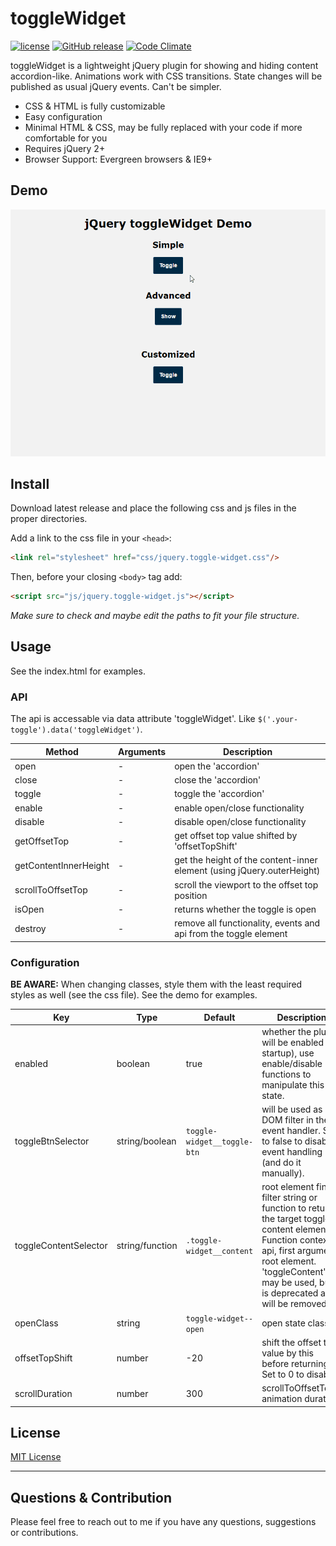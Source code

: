# toggleWidget
[![license](https://img.shields.io/github/license/floriancapelle/jquery-toggle-widget.svg?style=flat-square&maxAge=3600)](https://github.com/floriancapelle/jquery-toggle-widget/blob/master/LICENSE)
[![GitHub release](https://img.shields.io/github/release/floriancapelle/jquery-toggle-widget.svg?style=flat-square&maxAge=3600)](https://github.com/floriancapelle/jquery-toggle-widget/releases)
[![Code Climate](https://codeclimate.com/github/floriancapelle/jquery-toggle-widget/badges/gpa.svg)](https://codeclimate.com/github/floriancapelle/jquery-toggle-widget)

toggleWidget is a lightweight jQuery plugin for showing and hiding content accordion-like.
Animations work with CSS transitions. State changes will be published as usual jQuery events.
Can't be simpler.

- CSS & HTML is fully customizable
- Easy configuration
- Minimal HTML & CSS, may be fully replaced with your code if more comfortable for you
- Requires jQuery 2+
- Browser Support: Evergreen browsers & IE9+

## Demo

![jQuery ToggleWidget Demo](https://raw.githubusercontent.com/floriancapelle/jquery-toggle-widget/master/demo.gif)

## Install

Download latest release and place the following css and js files in the proper directories.

Add a link to the css file in your `<head>`:
```html
<link rel="stylesheet" href="css/jquery.toggle-widget.css"/>
```

Then, before your closing ```<body>``` tag add:
```html
<script src="js/jquery.toggle-widget.js"></script>
```

*Make sure to check and maybe edit the paths to fit your file structure.*

## Usage

See the index.html for examples.

### API

The api is accessable via data attribute 'toggleWidget'.
Like ```$('.your-toggle').data('toggleWidget')```.

Method | Arguments | Description
------ | -------- | -----------
open | - | open the 'accordion'
close | - | close the 'accordion'
toggle | - | toggle the 'accordion'
enable | - | enable open/close functionality
disable | - | disable open/close functionality
getOffsetTop | - | get offset top value shifted by 'offsetTopShift'
getContentInnerHeight | - | get the height of the content-inner element (using jQuery.outerHeight)
scrollToOffsetTop | - | scroll the viewport to the offset top position
isOpen | - | returns whether the toggle is open
destroy | - | remove all functionality, events and api from the toggle element

### Configuration

**BE AWARE:** When changing classes, style them with the least required styles as well (see the css file).
See the demo for examples.

Key | Type | Default | Description
------ | ---- | ------- | -----------
enabled | boolean | true | whether the plugin will be enabled (on startup), use enable/disable functions to manipulate this state.
toggleBtnSelector | string/boolean | ```toggle-widget__toggle-btn``` | will be used as DOM filter in the event handler. Set to false to disable event handling (and do it manually).
toggleContentSelector | string/function | ```.toggle-widget__content``` | root element find() filter string or function to return the target toggle content element. Function context is api, first argument root element. 'toggleContent' may be used, but is deprecated and will be removed.
openClass | string | ```toggle-widget--open``` | open state class
offsetTopShift | number | -20 | shift the offset top value by this before returning. Set to 0 to disable.
scrollDuration | number | 300 | scrollToOffsetTop() animation duration

## License

[MIT License](https://github.com/floriancapelle/jquery-toggle-widget/blob/master/LICENSE)

------------------

## Questions & Contribution
Please feel free to reach out to me if you have any questions, suggestions or contributions.
